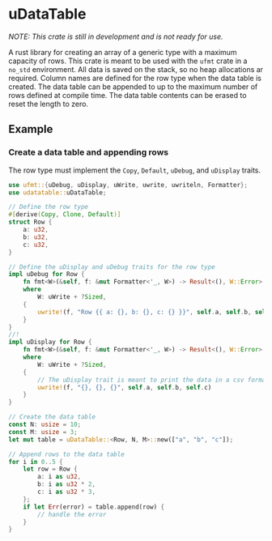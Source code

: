 # uDataTable
_NOTE: This crate is still in development and is not ready for use._

A rust library for creating an array of a generic type with a maximum capacity of rows. This crate is meant to be
used with the `ufmt` crate in a `no_std` environment. All data is saved on the stack, so no heap allocations ar
required. Column names are defined for the row type when the data table is created. The data table can be
appended to up to the maximum number of rows defined at compile time. The data table contents can be erased to
reset the length to zero.

## Example
### Create a data table and appending rows
The row type must implement the `Copy`, `Default`, `uDebug`, and `uDisplay` traits.
```rust
use ufmt::{uDebug, uDisplay, uWrite, uwrite, uwriteln, Formatter};
use udatatable::uDataTable;

// Define the row type
#[derive(Copy, Clone, Default)]
struct Row {
    a: u32,
    b: u32,
    c: u32,
}

// Define the uDisplay and uDebug traits for the row type
impl uDebug for Row {
    fn fmt<W>(&self, f: &mut Formatter<'_, W>) -> Result<(), W::Error>
    where
        W: uWrite + ?Sized,
    {
        uwrite!(f, "Row {{ a: {}, b: {}, c: {} }}", self.a, self.b, self.c)
    }
}
//!
impl uDisplay for Row {
    fn fmt<W>(&self, f: &mut Formatter<'_, W>) -> Result<(), W::Error>
    where
        W: uWrite + ?Sized,
    {
        // The uDisplay trait is meant to print the data in a csv format
        uwrite!(f, "{}, {}, {}", self.a, self.b, self.c)
    }
}

// Create the data table
const N: usize = 10;
const M: usize = 3;
let mut table = uDataTable::<Row, N, M>::new(["a", "b", "c"]);

// Append rows to the data table
for i in 0..5 {
    let row = Row {
        a: i as u32,
        b: i as u32 * 2,
        c: i as u32 * 3,
    };
    if let Err(error) = table.append(row) {
        // handle the error
    }
}
```